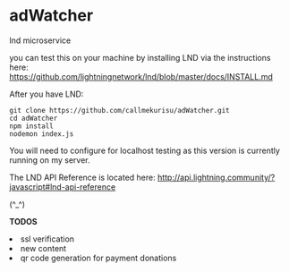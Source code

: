 # adWatcher
lnd microservice

you can test this on your machine by installing LND via the instructions here:
https://github.com/lightningnetwork/lnd/blob/master/docs/INSTALL.md

After you have LND:

`git clone https://github.com/callmekurisu/adWatcher.git`<br>
`cd adWatcher`<br>
`npm install` <br>
`nodemon index.js`

You will need to configure for localhost testing as this version is currently running on my server.

The LND API Reference is located here: http://api.lightning.community/?javascript#lnd-api-reference

(^_^)

<b>TODOS</b>
<li>ssl verification</li>
<li>new content</li>
<li>qr code generation for payment donations</li>
